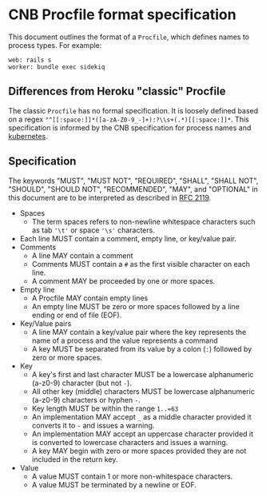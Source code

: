 # CNB Procfile format specification

This document outlines the format of a `Procfile`, which defines names to process types. For example:

```
web: rails s
worker: bundle exec sidekiq
```

## Differences from Heroku "classic" Procfile

The classic `Procfile` has no formal specification. It is loosely defined based on a regex `"^[[:space:]]*([a-zA-Z0-9_-]+):?\\s+(.*)[[:space:]]*`. This specification is informed by the CNB specification for process names and [kubernetes](https://github.com/heroku/buildpacks-procfile/issues/251).

## Specification

The keywords "MUST", "MUST NOT", "REQUIRED", "SHALL", "SHALL NOT", "SHOULD", "SHOULD NOT", "RECOMMENDED",  "MAY", and "OPTIONAL" in this document are to be interpreted as described in [RFC 2119](https://www.ietf.org/rfc/rfc2119.txt).

- Spaces
  - The term spaces refers to non-newline whitespace characters such as tab `'\t'` or space `'\s'` characters.
- Each line MUST contain a comment, empty line, or key/value pair.
- Comments
  - A line MAY contain a comment
  - Comments MUST contain a `#` as the first visible character on each line.
  - A comment MAY be proceeded by one or more spaces.
- Empty line
  - A Procfile MAY contain empty lines
  - An empty line MUST be zero or more spaces followed by a line ending or end of file (EOF).
- Key/Value pairs
  - A line MAY contain a key/value pair where the key represents the name of a process and the value represents a command
  - A key MUST be separated from its value by a colon (`:`) followed by zero or more spaces.
- Key
  - A key's first and last character MUST be a lowercase alphanumeric (a-z0-9) character (but not `-`).
  - All other key (middle) characters MUST be lowercase alphanumeric (a-z0-9) characters or hyphen `-`.
  - Key length MUST be within the range `1..=63`
  - An implementation MAY accept `_` as a middle character provided it converts it to `-` and issues a warning.
  - An implementation MAY accept an uppercase character provided it is converted to lowercase characters and issues a warning.
  - A key MAY begin with zero or more spaces provided they are not included in the return key.
- Value
  - A value MUST contain 1 or more non-whitespace characters.
  - A value MUST be terminated by a newline or EOF.
